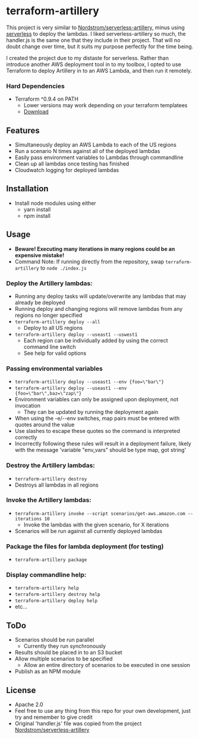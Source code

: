 # terraform-artillery

This project is very similar to [Nordstrom/serverless-artillery](https://github.com/Nordstrom/serverless-artillery), minus using [serverless](https://github.com/serverless/serverless) to deploy the lambdas. I liked serverless-artillery so much, the handler.js is the same one that they include in their project. That will no doubt change over time, but it suits my purpose perfectly for the time being.

I created the project due to my distaste for serverless. Rather than introduce another AWS deployment tool in to my toolbox, I opted to use Terraform to deploy Artillery in to an AWS Lambda, and then run it remotely.

### Hard Dependencies
- Terraform ^0.9.4 on PATH
  - Lower versions may work depending on your terraform templatees
  - [Download](https://www.terraform.io/downloads.html)

## Features
- Simultaneously deploy an AWS Lambda to each of the US regions
- Run a scenario N times against all of the deployed lambdas
- Easily pass environment variables to Lambdas through commandline
- Clean up all lambdas once testing has finished
- Cloudwatch logging for deployed lambdas

## Installation
- Install node modules using either
  - yarn install
  - npm install

## Usage
- **Beware! Executing many iterations in many regions could be an expensive mistake!**
- Command Note: If running directly from the repository, swap `terraform-artillery` to `node ./index.js`

### Deploy the Artillery lambdas:
- Running any deploy tasks will update/overwrite any lambdas that may already be deployed
- Running deploy and changing regions will remove lambdas from any regions no longer specified
- `terraform-artillery deploy --all`
  - Deploy to all US regions
- `terraform-artillery deploy --useast1 --uswest1`
  - Each region can be individually added by using the correct command line switch
  - See help for valid options

### Passing environmental variables
- `terraform-artillery deploy --useast1 --env {foo=\"bar\"}`
- `terraform-artillery deploy --useast1 --env {foo=\"bar\",baz=\"zap\"}`
- Environment variables can only be assigned upon deployment, not invocation
  - They can be updated by running the deployment again
- When using the -e/--env switches, map pairs must be entered with quotes around the value
- Use slashes to escape these quotes so the command is interpreted correctly
- Incorrectly following these rules will result in a deployment failure, likely with the message 'variable "env_vars" should be type map, got string'

### Destroy the Artillery lambdas:
- `terraform-artillery destroy`
- Destroys all lambdas in all regions

### Invoke the Artillery lambdas:
- `terraform-artillery invoke --script scenarios/get-aws.amazon.com --iterations 10`
  - Invoke the lambdas with the given scenario, for X iterations
- Scenarios will be run against all currently deployed lambdas

### Package the files for lambda deployment (for testing)
- `terraform-artillery package`

### Display commandline help:
- `terraform-artillery help`
- `terraform-artillery destroy help`
- `terraform-artillery deploy help`
- etc...

## ToDo
- Scenarios should be run parallel
  - Currently they run synchronously
- Results should be placed in to an S3 bucket
- Allow multiple scenarios to be specified
  - Allow an entire directory of scenarios to be executed in one session
- Publish as an NPM module

## License
- Apache 2.0
- Feel free to use any thing from this repo for your own development, just try and remember to give credit
- Original 'handler.js' file was copied from the project [Nordstrom/serverless-artillery](https://github.com/Nordstrom/serverless-artillery)
